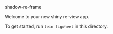 shadow-re-frame

Welcome to your new shiny re-view app.

To get started, run `lein figwheel` in this directory.
